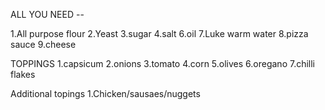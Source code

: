 
ALL YOU NEED --

1.All purpose flour
2.Yeast
3.sugar
4.salt
6.oil
7.Luke warm water
8.pizza sauce
9.cheese

TOPPINGS
1.capsicum
2.onions
3.tomato
4.corn
5.olives
6.oregano
7.chilli flakes

Additional topings
1.Chicken/sausaes/nuggets

